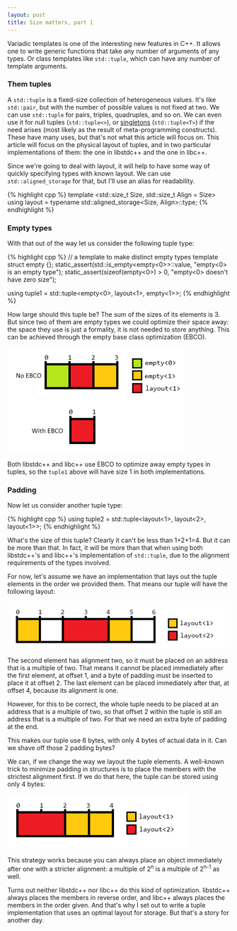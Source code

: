 ```yaml
---
layout: post
title: Size matters, part 1
---
```


Variadic templates is one of the interesting new features in C++. It allows one
to write generic functions that take any number of arguments of any types. Or
class templates like `std::tuple`, which can have any number of template
arguments.

### Them tuples

A `std::tuple` is a fixed-size collection of heterogeneous values. It's like
`std::pair`, but with the number of possible values is not fixed at two. We can
use `std::tuple` for pairs, triples, quadruples, and so on. We can even use it
for null tuples (`std::tuple<>`), or [singletons][singleton] (`std::tuple<T>`)
if the need arises (most likely as the result of meta-programming constructs).
These have many uses, but that's not what this article will focus on. This
article will focus on the physical layout of tuples, and in two particular
implementations of them: the one in libstdc++ and the one in libc++.

Since we're going to deal with layout, it will help to have some way of quickly
specifying types with known layout. We can use `std::aligned_storage` for that,
but I'll use an alias for readability.

{% highlight cpp %}
template <std::size_t Size, std::size_t Align = Size>
using layout = typename std::aligned_storage<Size, Align>::type;
{% endhighlight %}

### Empty types

With that out of the way let us consider the following tuple type:

{% highlight cpp %}
// a template to make distinct empty types
template <int> struct empty {};
static_assert(std::is_empty<empty<0>>::value, "empty<0> is an empty type");
static_assert(sizeof(empty<0>) > 0, "empty<0> doesn't have zero size");

using tuple1 = std::tuple<empty<0>, layout<1>, empty<1>>;
{% endhighlight %}

How large should this tuple be? The sum of the sizes of its elements is 3. But
since two of them are empty types we could optimize their space away: the space
they use is just a formality, it is not needed to store anything. This can be
achieved through the empty base class optimization (EBCO).

![Possible layouts for tuple1][tuple1 layout]

Both libstdc++ and libc++ use EBCO to optimize away empty types in tuples,
so the `tuple1` above will have size 1 in both implementations.

### Padding

Now let us consider another tuple type:

{% highlight cpp %}
using tuple2 = std::tuple<layout<1>, layout<2>, layout<1>>;
{% endhighlight %}

What's the size of this tuple? Clearly it can't be less than 1+2+1=4. But it can
be more than that. In fact, it will be more than that when using both
libstdc++'s and libc++'s implementation of `std::tuple`, due to the alignment
requirements of the types involved.

For now, let's assume we have an implementation that lays out the tuple elements
in the order we provided them. That means our tuple will have the following
layout:

![Possible layout for tuple2][tuple2 layout]

The second element has alignment two, so it must be placed on an address that is
a multiple of two. That means it cannot be placed immediately after the first
element, at offset 1, and a byte of padding must be inserted to place it at
offset 2. The last element can be placed immediately after that, at offset 4,
because its alignment is one.

However, for this to be correct, the whole tuple needs to be placed at an
address that is a multiple of two, so that offset 2 within the tuple is still an
address that is a multiple of two. For that we need an extra byte of padding at
the end.

This makes our tuple use 6 bytes, with only 4 bytes of actual data in it. Can we
shave off those 2 padding bytes?

We can, if we change the way we layout the tuple elements. A well-known trick to
minimize padding in structures is to place the members with the strictest
alignment first. If we do that here, the tuple can be stored using only 4 bytes:

![Optimal layout for tuple2][tuple2 optimal layout]

This strategy works because you can always place an object immediately after one
with a stricter alignment: a multiple of 2<sup>n</sup> is a multiple of
2<sup>n-1</sup> as well.

Turns out neither libstdc++ nor libc++ do this kind of optimization. libstdc++
always places the members in reverse order, and libc++ always places the members
in the order given. And that's why I set out to write a tuple implementation
that uses an optimal layout for storage. But that's a story for another
day.

 [tuple1 layout]: /images/2012-07-06-optimal-tuple-i-01.png "Possible layouts for tuple1"
 [tuple2 layout]: /images/2012-07-06-optimal-tuple-i-02.png "Possible layout for tuple2"
 [tuple2 optimal layout]: /images/2012-07-06-optimal-tuple-i-03.png "Optimal layout for tuple2"

 [singleton]: http://en.wikipedia.org/wiki/Singleton_(mathematics) "A singleton is a 1-tuple"
 [next]: /2012/07/09/optimal-tuple-ii.html "To be continued..."

